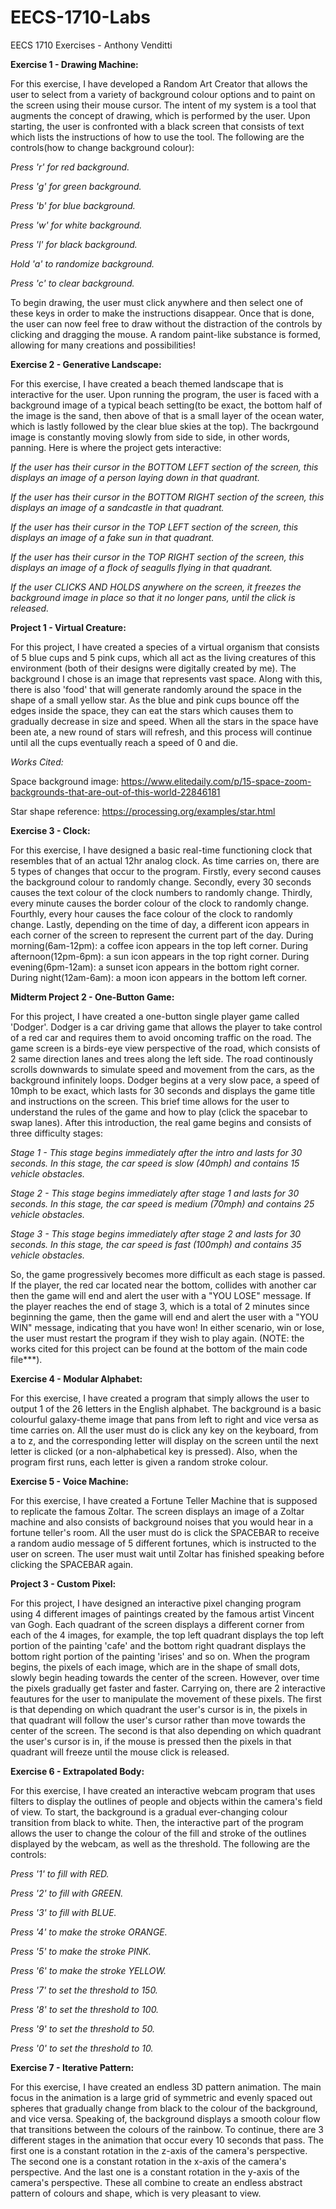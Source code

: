 # EECS-1710-Labs
EECS 1710 Exercises - Anthony Venditti

**Exercise 1 - Drawing Machine:**

For this exercise, I have developed a Random Art Creator that allows the user to select from a variety of background colour options and to paint on the screen using their mouse cursor. The intent of my system is a tool that augments the concept of drawing, which is performed by the user. Upon starting, the user is confronted with a black screen that consists of text which lists the instructions of how to use the tool. The following are the controls(how to change background colour):

*Press 'r' for red background.*

*Press 'g' for green background.*

*Press 'b' for blue background.*

*Press 'w' for white background.*

*Press 'l' for black background.*

*Hold 'a' to randomize background.*

*Press 'c' to clear background.*


To begin drawing, the user must click anywhere and then select one of these keys in order to make the instructions disappear. Once that is done, the user can now feel free to draw without the distraction of the controls by clicking and dragging the mouse. A random paint-like substance is formed, allowing for many creations and possibilities! 



**Exercise 2 - Generative Landscape:**

For this exercise, I have created a beach themed landscape that is interactive for the user. Upon running the program, the user is faced with a background image of a typical beach setting(to be exact, the bottom half of the image is the sand, then above of that is a small layer of the ocean water, which is lastly followed by the clear blue skies at the top). The backrgound image is constantly moving slowly from side to side, in other words, panning. Here is where the project gets interactive:

*If the user has their cursor in the BOTTOM LEFT section of the screen, this displays an image of a person laying down in that quadrant.*

*If the user has their cursor in the BOTTOM RIGHT section of the screen, this displays an image of a sandcastle in that quadrant.*

*If the user has their cursor in the TOP LEFT section of the screen, this displays an image of a fake sun in that quadrant.*

*If the user has their cursor in the TOP RIGHT section of the screen, this displays an image of a flock of seagulls flying in that quadrant.*

*If the user CLICKS AND HOLDS anywhere on the screen, it freezes the background image in place so that it no longer pans, until the click is released.*



**Project 1 - Virtual Creature:**

For this project, I have created a species of a virtual organism that consists of 5 blue cups and 5 pink cups, which all act as the living creatures of this environment (both of their designs were digitally created by me). The background I chose is an image that represents vast space. Along with this, there is also 'food' that will generate randomly around the space in the shape of a small yellow star. As the blue and pink cups bounce off the edges inside the space, they can eat the stars which causes them to gradually decrease in size and speed. When all the stars in the space have been ate, a new round of stars will refresh, and this process will continue until all the cups eventually reach a speed of 0 and die. 

*Works Cited:*

Space background image: https://www.elitedaily.com/p/15-space-zoom-backgrounds-that-are-out-of-this-world-22846181

Star shape reference: https://processing.org/examples/star.html



**Exercise 3 - Clock:**

For this exercise, I have designed a basic real-time functioning clock that resembles that of an actual 12hr analog clock. As time carries on, there are 5 types of changes that occur to the program. Firstly, every second causes the background colour to randomly change. Secondly, every 30 seconds causes the text colour of the clock numbers to randomly change. Thirdly, every minute causes the border colour of the clock to randomly change. Fourthly, every hour causes the face colour of the clock to randomly change. Lastly, depending on the time of day, a different icon appears in each corner of the screen to represent the current part of the day. During morning(6am-12pm): a coffee icon appears in the top left corner. During afternoon(12pm-6pm): a sun icon appears in the top right corner. During evening(6pm-12am): a sunset icon appears in the bottom right corner. During night(12am-6am): a moon icon appears in the bottom left corner. 



**Midterm Project 2 - One-Button Game:**

For this project, I have created a one-button single player game called 'Dodger'. Dodger is a car driving game that allows the player to take control of a red car and requires them to avoid oncoming traffic on the road. The game screen is a birds-eye view perspective of the road, which consists of 2 same direction lanes and trees along the left side. The road continously scrolls downwards to simulate speed and movement from the cars, as the background infinitely loops. Dodger begins at a very slow pace, a speed of 10mph to be exact, which lasts for 30 seconds and displays the game title and instructions on the screen. This brief time allows for the user to understand the rules of the game and how to play (click the spacebar to swap lanes). After this introduction, the real game begins and consists of three difficulty stages:

*Stage 1 - This stage begins immediately after the intro and lasts for 30 seconds. In this stage, the car speed is slow (40mph) and contains 15 vehicle obstacles.*

*Stage 2 - This stage begins immediately after stage 1 and lasts for 30 seconds. In this stage, the car speed is medium (70mph) and contains 25 vehicle obstacles.*

*Stage 3 - This stage begins immediately after stage 2 and lasts for 30 seconds. In this stage, the car speed is fast (100mph) and contains 35 vehicle obstacles.*


So, the game progressively becomes more difficult as each stage is passed. If the player, the red car located near the bottom, collides with another car then the game will end and alert the user with a "YOU LOSE" message. If the player reaches the end of stage 3, which is a total of 2 minutes since beginning the game, then the game will end and alert the user with a "YOU WIN" message, indicating that you have won! In either scenario, win or lose, the user must restart the program if they wish to play again. (NOTE: the works cited for this project can be found at the bottom of the main code file***). 



**Exercise 4 - Modular Alphabet:**

For this exercise, I have created a program that simply allows the user to output 1 of the 26 letters in the English alphabet. The background is a basic colourful galaxy-theme image that pans from left to right and vice versa as time carries on. All the user must do is click any key on the keyboard, from a to z, and the corresponding letter will display on the screen until the next letter is clicked (or a non-alphabetical key is pressed). Also, when the program first runs, each letter is given a random stroke colour.



**Exercise 5 - Voice Machine:**

For this exercise, I have created a Fortune Teller Machine that is supposed to replicate the famous Zoltar. The screen displays an image of a Zoltar machine and also consists of background noises that you would hear in a fortune teller's room. All the user must do is click the SPACEBAR to receive a random audio message of 5 different fortunes, which is instructed to the user on screen. The user must wait until Zoltar has finished speaking before clicking the SPACEBAR again.



**Project 3 - Custom Pixel:**

For this project, I have designed an interactive pixel changing program using 4 different images of paintings created by the famous artist Vincent van Gogh. Each quadrant of the screen displays a different corner from each of the 4 images, for example, the top left quadrant displays the top left portion of the painting 'cafe' and the bottom right quadrant displays the bottom right portion of the painting 'irises' and so on. When the program begins, the pixels of each image, which are in the shape of small dots, slowly begin heading towards the center of the screen. However, over time the pixels gradually get faster and faster. Carrying on, there are 2 interactive feautures for the user to manipulate the movement of these pixels. The first is that depending on which quadrant the user's cursor is in, the pixels in that quadrant will follow the user's cursor rather than move towards the center of the screen. The second is that also depending on which quadrant the user's cursor is in, if the mouse is pressed then the pixels in that quadrant will freeze until the mouse click is released. 



**Exercise 6 - Extrapolated Body:**

For this exercise, I have created an interactive webcam program that uses filters to display the outlines of people and objects within the camera's field of view. To start, the background is a gradual ever-changing colour transition from black to white. Then, the interactive part of the program allows the user to change the colour of the fill and stroke of the outlines displayed by the webcam, as well as the threshold. The following are the controls:

*Press '1' to fill with RED.*

*Press '2' to fill with GREEN.*

*Press '3' to fill with BLUE.*

*Press '4' to make the stroke ORANGE.*

*Press '5' to make the stroke PINK.*

*Press '6' to make the stroke YELLOW.*

*Press '7' to set the threshold to 150.*

*Press '8' to set the threshold to 100.*

*Press '9' to set the threshold to 50.*

*Press '0' to set the threshold to 10.*



**Exercise 7 - Iterative Pattern:**

For this exercise, I have created an endless 3D pattern animation. The main focus in the animation is a large grid of symmetric and evenly spaced out spheres that gradually change from black to the colour of the background, and vice versa. Speaking of, the background displays a smooth colour flow that transitions between the colours of the rainbow. To continue, there are 3 different stages in the animation that occur every 10 seconds that pass. The first one is a constant rotation in the z-axis of the camera's perspective. The second one is a constant rotation in the x-axis of the camera's perspective. And the last one is a constant rotation in the y-axis of the camera's perspective. These all combine to create an endless abstract pattern of colours and shape, which is very pleasant to view. 
